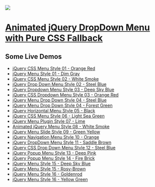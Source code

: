 <a href="http://apycom.com/">
  <img src="http://apycom.com/jquery-menu.jpg">
</a>
 
# [Animated jQuery DropDown Menu with Pure CSS Fallback](http://apycom.com/)

## Some Live Demos
   
*    [jQuery CSS Menu Style 01 - Orange Red](http://apycom.com/menus/1-orange-red.html)
*    [jQuery Menu Style 01 - Dim Gray](http://apycom.com/menus/1-dim-gray.html)
*    [jQuery CSS Menu Style 02 - White Smoke](http://apycom.com/menus/2-white-smoke.html)
*    [jQuery Drop Down Menu Style 02 - Steel Blue](http://apycom.com/menus/2-steel-blue.html)
*    [jQuery Dropdown Menu Style 03 - Deep Sky Blue](http://apycom.com/menus/3-deep-sky-blue.html)
*    [jQuery CSS Dropdown Menu Style 03 - Orange Red](http://apycom.com/menus/3-orange-red.html)
*    [jQuery Menu Drop Down Style 04 - Steel Blue](http://apycom.com/menus/4-steel-blue.html)
*    [jQuery Menu Drop Down Style 04 - Forest Green](http://apycom.com/menus/4-forest-green.html)
*    [jQuery Horizontal Menu Style 05 - Black](http://apycom.com/menus/5-black.html)
*    [jQuery CSS Menu Style 06 - Light Sea Green](http://apycom.com/menus/6-light-sea-green.html)
*    [jQuery Menu Plugin Style 07 - Lime](http://apycom.com/menus/7-lime.html)
*    [Animated jQuery Menu Style 08 - White Smoke](http://apycom.com/menus/8-white-smoke.html)
*    [jQuery Menu Slide Style 09 - Green Yellow](http://apycom.com/menus/9-green-yellow.html)
*    [jQuery Navigation Menu Style 10 - Orange](http://apycom.com/menus/10-orange.html)
*    [jQuery DropDown Menu Style 11 - Saddle Brown](http://apycom.com/menus/11-saddle-brown.html)
*    [jQuery CSS Drop Down Menu Style 12 - Steel Blue](http://apycom.com/menus/12-steel-blue.html)
*    [jQuery Popup Menu Style 13 - Deep Pink](http://apycom.com/menus/13-deep-pink.html)
*    [jQuery Popup Menu Style 14 - Fire Brick](http://apycom.com/menus/14-fire-brick.html)
*    [jQuery Menu Style 15 - Deep Sky Blue](http://apycom.com/menus/15-deep-sky-blue.html)
*    [jQuery Menu Style 15 - Rosy-Brown](http://apycom.com/menus/15-rosy-brown.html)
*    [jQuery Menu Style 16 - Goldenrod](http://apycom.com/menus/16-goldenrod.html)
*    [jQuery Menu Style 16 - Yellow Green](http://apycom.com/menus/16-yellow-green.html)

    